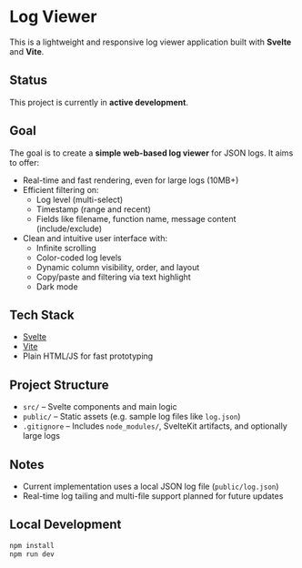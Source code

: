 # Log Viewer

This is a lightweight and responsive log viewer application built with **Svelte** and **Vite**.

## Status

This project is currently in **active development**.

## Goal

The goal is to create a **simple web-based log viewer** for JSON logs. It aims to offer:

- Real-time and fast rendering, even for large logs (10MB+)
- Efficient filtering on:
  - Log level (multi-select)
  - Timestamp (range and recent)
  - Fields like filename, function name, message content (include/exclude)
- Clean and intuitive user interface with:
  - Infinite scrolling
  - Color-coded log levels
  - Dynamic column visibility, order, and layout
  - Copy/paste and filtering via text highlight
  - Dark mode

## Tech Stack

- [Svelte](https://svelte.dev/)
- [Vite](https://vitejs.dev/)
- Plain HTML/JS for fast prototyping

## Project Structure

- `src/` – Svelte components and main logic
- `public/` – Static assets (e.g. sample log files like `log.json`)
- `.gitignore` – Includes `node_modules/`, SvelteKit artifacts, and optionally large logs

## Notes

- Current implementation uses a local JSON log file (`public/log.json`)
- Real-time log tailing and multi-file support planned for future updates

## Local Development

```bash
npm install
npm run dev
```